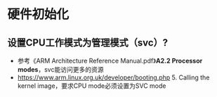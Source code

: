 # 硬件初始化

## 设置CPU工作模式为管理模式（svc）?

- 参考《ARM Architecture Reference Manual.pdf》**A2.2 Processor modes**，svc能访问更多的资源
- https://www.arm.linux.org.uk/developer/booting.php  5. Calling the kernel image，要求CPU mode必须设置为SVC mode

